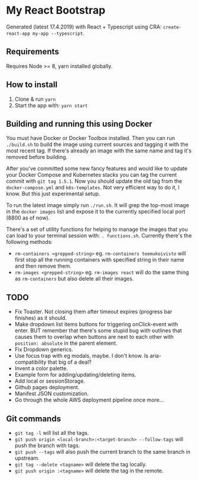 # My React Bootstrap

Generated (latest 17.4.2019) with React + Typescript using CRA: `create-react-app my-app --typescript`.

## Requirements

Requires Node >= 8, yarn installed globally.

## How to install

1) Clone & run `yarn`
2) Start the app with: `yarn start`

## Building and running this using Docker

You must have Docker or Docker Toolbox installed. Then you can run `./build.sh` to build the image using current sources and tagging it with the most recent tag. If there's already an image with the same name and tag it's removed before building.

After you've committed some new fancy features and would like to update your Docker Compose and Kubernetes stacks you can tag the current commit with `git tag 1.5.1`. Now you should update the old tag from the `docker-compose.yml` and `k8s-templates`. Not very efficient way to do it, I know. But this just experimental setup.

To run the latest image simply run `./run.sh`. It will grep the top-most image in the `docker images` list and expose it to the currently specified local port (8800 as of now).

There's a set of utility functions for helping to manage the images that you can load to your terminal session with: `. functions.sh`. Currently there's the following methods:

* `rm-containers <grepped-string>` eg. `rm-containers teemukoivisto` will first stop all the running containers with specified string in their name and then remove them.
* `rm-images <grepped-string>`  eg. `rm-images react` will do the same thing as `rm-containers` but also delete all their images.

## TODO

* Fix Toaster. Not closing them after timeout expires (progress bar finishes) as it should.
* Make dropdown list items buttons for triggering onClick-event with enter. BUT remember that there's some stupid bug with outlines that causes them to overlap when buttons are next to each other with `position: absolute` in the parent element.
* Fix Dropdown generics.
* Use focus trap with eg modals, maybe. I don't know. Is aria-compatibility that big of a deal?
* Invent a color palette.
* Example form for adding/updating/deleting items.
* Add local or sessionStorage.
* Github pages deployment.
* Manifest JSON customization.
* Go through the whole AWS deployment pipeline once more...

## Git commands

* `git tag -l` will list all the tags.
* `git push origin <local-branch>:<target-branch> --follow-tags` will push the branch with tags.
* `git push --tags` will also push the current branch to the same branch in upstream.
* `git tag --delete <tagname>` will delete the tag locally.
* `git push origin :<tagname>` will delete the tag in the remote.